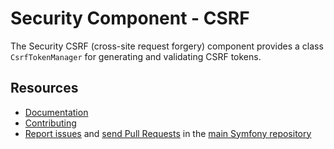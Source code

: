 Security Component - CSRF
=========================

The Security CSRF (cross-site request forgery) component provides a class
`CsrfTokenManager` for generating and validating CSRF tokens.

Resources
---------

  * [Documentation](https://symfony.com/doc/current/components/security/index.html)
  * [Contributing](https://symfony.com/doc/current/contributing/index.html)
  * [Report issues](https://github.com/symfony/symfony/issues) and
    [send Pull Requests](https://github.com/symfony/symfony/pulls)
    in the [main Symfony repository](https://github.com/symfony/symfony)
